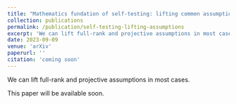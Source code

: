 ```yaml
---
title: "Mathematics fundation of self-testing: lifting commen assumptions"
collection: publications
permalink: /publication/self-testing-lifting-assumptions
excerpt: 'We can lift full-rank and projective assumptions in most cases.'
date: 2023-09-09
venue: 'arXiv'
paperurl: ''
citation: 'coming soon'
---
```

We can lift full-rank and projective assumptions in most cases.

This paper will be available soon.